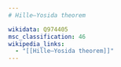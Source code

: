 ```yaml
---
# Hille–Yosida theorem

wikidata: Q974405
msc_classification: 46
wikipedia_links:
  - "[[Hille–Yosida theorem]]"
---
```

